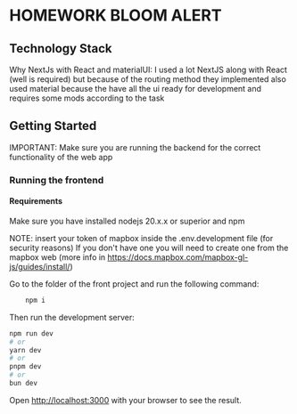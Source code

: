 # HOMEWORK BLOOM ALERT

## Technology Stack

Why NextJs with React and materialUI:
    I used a lot NextJS along with React (well is required) but because of the routing method they implemented
    also used material because the have all the ui ready for development and requires some mods according to the task

## Getting Started
IMPORTANT: Make sure you are running the backend for the correct functionality of the web app
### Running the frontend
#### Requirements
Make sure you have installed nodejs 20.x.x or superior and npm

NOTE: insert your token of mapbox inside the .env.development file (for security reasons)
If you don't have one you will need to create one from the mapbox web (more info in https://docs.mapbox.com/mapbox-gl-js/guides/install/)

Go to the folder of the front project and run the following command:

```bash
    npm i
```
Then run the development server:

```bash
npm run dev
# or
yarn dev
# or
pnpm dev
# or
bun dev
```

Open [http://localhost:3000](http://localhost:3000) with your browser to see the result.
